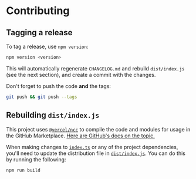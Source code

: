 # Contributing

## Tagging a release

To tag a release, use `npm version`:

```sh
npm version <version>
```

This will automatically regenerate `CHANGELOG.md` and rebuild `dist/index.js` (see the next section), and create a commit with the changes.

Don't forget to push the code **and** the tags:

```sh
git push && git push --tags
```

## Rebuilding `dist/index.js`

This project uses [`@vercel/ncc`](https://github.com/vercel/ncc) to compile the code and modules for usage in the GitHub Marketplace. [Here are GitHub's docs on the topic.](https://docs.github.com/en/actions/creating-actions/creating-a-javascript-action#commit-tag-and-push-your-action-to-github)

When making changes to [`index.ts`](https://github.com/kanadgupta/glitch-sync/blob/main/index.ts) or any of the project dependencies, you'll need to update the distribution file in [`dist/index.js`](https://github.com/kanadgupta/glitch-sync/blob/main/dist/index.js). You can do this by running the following:

```sh
npm run build
```
